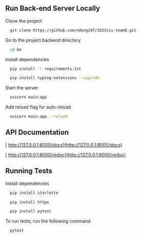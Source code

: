 ## Run Back-end Server Locally

Clone the project

```bash
  git clone https://github.com/ndang247/2023sis-team8.git
```

Go to the project backend directory

```bash
  cd be
```

Install dependencies

```bash
  pip install -r requirements.txt
```

```bash
  pip install typing-extensions --upgrade
```

Start the server

```bash
  uvicorn main:app
```

Add reload flag for auto-reload

```bash
  uvicorn main:app --reload
```

## API Documentation

[ http://127.0.0.1:8000/docs](http://127.0.0.1:8000/docs)

[ http://127.0.0.1:8000/redoc](http://127.0.0.1:8000/redoc)

## Running Tests

Install dependencies

```bash
  pip install starlette
```

```bash
  pip install httpx
```

```bash
  pip install pytest
```

To run tests, run the following command

```bash
  pytest
```
